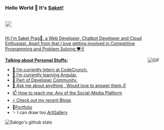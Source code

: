 ### Hello World 👋 It's [Saket!](https://sakigo9.github.io/MyPortfolio/)

<br/>

<a href="https://www.linkedin.com/in/gzamora17/">
<img align="left" alt="Andrei Zamora" width="22px" src="https://cdn.jsdelivr.net/npm/simple-icons@v3/icons/linkedin.svg" />
<br />

<br />

Hi,I'm Saket Prag🙌, a Web Developer, Chatbot Developer and Cloud Enthusiast. Apart from that I love getting involved in Competitive Programming and Problem Solving.❤✌


<img align="right" alt="GIF" src="https://media.giphy.com/media/USV0ym3bVWQJJmNu3N/giphy.gif" />


**Talking about Personal Stuffs:**

- 🔭 I’m currently Intern at CodeCrunch.
- 🌱 I’m currently learning Angular.
- 👯 Part of Developer Community.
- 💬 Ask me about anything , Would love to answer them.✌
- 📫 How to reach me: Any of the Social-Media Platform 
- ⚡ Check out my recent [Blogs](https://medium.com/@saketprag322)
- 📝[Portfolio](https://sakigo9.github.io/MyPortfolio/)
- ✨ I can draw too.[ArtGallery](https://www.instagram.com/finding_my.way/)


![Sakigo's github stats](https://github-readme-stats.vercel.app/api?username=sakigo9&show_icons=true&hide_border=true)
